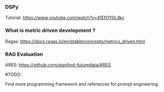 ### DSPy
Tutorial: https://www.youtube.com/watch?v=41EfOY0Ldkc
### What is metric driven development ?
Ragas: https://docs.ragas.io/en/stable/concepts/metrics_driven.html

### RAG Evaluation
ARES: https://github.com/stanford-futuredata/ARES


#TODO:

Find more programming framework and references for prompt engineering.
